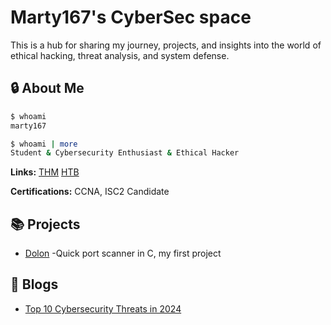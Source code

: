 # Marty167's CyberSec space
 This is a hub for sharing my journey, projects, and insights into the world of ethical hacking, threat analysis, and system defense.
## 🔒 About Me

```bash
$ whoami
marty167

$ whoami | more
Student & Cybersecurity Enthusiast & Ethical Hacker
```
**Links:**
[THM](https://tryhackme.com/r/p/Marty167)
[HTB](https://app.hackthebox.com/profile/963995)

**Certifications:**
CCNA, ISC2 Candidate 

## 📚 Projects

- [Dolon](https://github.com/Marty167-sec/dolon) -Quick port scanner in C, my first project

## 📝 Blogs

 - [Top 10 Cybersecurity Threats in 2024](./blogs/Top_10_Cybersecurity_Threats_in_2024.md)
